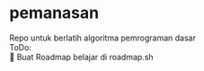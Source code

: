 # pemanasan
Repo untuk berlatih algoritma pemrograman dasar
<br>
ToDo: <br>
🔳 Buat Roadmap belajar di roadmap.sh


